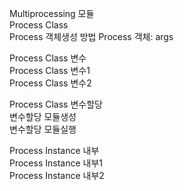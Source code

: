 Multiprocessing 모듈  
Process Class  
Process 객체생성 방법
Process 객체: args  

Process Class 변수  
Process Class 변수1  
Process Class 변수2  

Process Class 변수할당  
변수할당 모듈생성  
변수할당 모듈실행  

Process Instance 내부  
Process Instance 내부1  
Process Instance 내부2  
